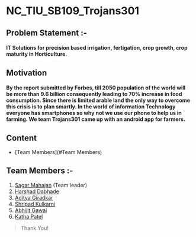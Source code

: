 # NC_TIU_SB109_Trojans301

## Problem Statement :-
#### IT Solutions for precision based irrigation, fertigation, crop growth, crop maturity in Horticulture. 

## Motivation
#### By the report submitted by Forbes, till 2050 population of the world will be more than 9.6 billion consequently leading to 70% increase in food consumption. Since there is limited arable land the only way to overcome this crisis is to plan smartly. In the world of information Technology everyone has smartphones so why not we use our phone to help us in farming. We team Trojans301 came up with an android app for farmers.

## Content
- [Team Members](#Team Members)


## Team Members :-
1. [Sagar Mahajan](https://github.com/sagarmahajan20) (Team leader)
2. [Harshad Dabhade](https://github.com/Harshad09)
3. [Aditya Giradkar](https://github.com/AdityaGiradkar)
4. [Shripad Kulkarni](https://github.com/shripad1020)
5. [Abhijit Gawai](https://github.com/abhijitgawai)
6. [Katha Patel](https://github.com/katha-patel)

> Thank You!
